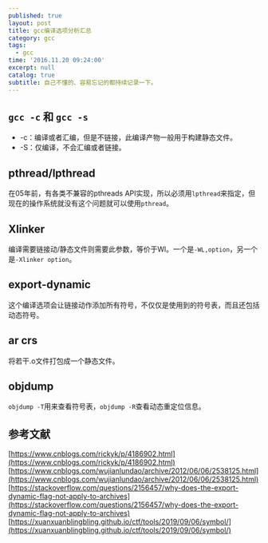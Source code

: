 ```yaml
---
published: true
layout: post
title: gcc编译选项分析汇总
category: gcc
tags:
  - gcc
time: '2016.11.20 09:24:00'
excerpt: null
catalog: true
subtitle: 自己不懂的、容易忘记的都持续记录一下。
---
```


<!--more-->
## `gcc -c` 和 `gcc -s`
- -c：编译或者汇编，但是不链接，此编译产物一般用于构建静态文件。
- -S：仅编译，不会汇编或者链接。

## pthread/lpthread
在05年前，有各类不兼容的pthreads API实现，所以必须用`lpthread`来指定，但现在的操作系统就没有这个问题就可以使用`pthread`。

## Xlinker
编译需要链接动/静态文件则需要此参数，等价于Wl。一个是`-WL,option`，另一个是`-Xlinker option`。

## export-dynamic
这个编译选项会让链接动作添加所有符号，不仅仅是使用到的符号表，而且还包括动态符号。

## ar crs
将若干.o文件打包成一个静态文件。

## objdump
`objdump -T`用来查看符号表，`objdump -R`查看动态重定位信息。

## 参考文献
[https://www.cnblogs.com/rickyk/p/4186902.html](https://www.cnblogs.com/rickyk/p/4186902.html)
[https://www.cnblogs.com/wujianlundao/archive/2012/06/06/2538125.html](https://www.cnblogs.com/wujianlundao/archive/2012/06/06/2538125.html)
[https://stackoverflow.com/questions/2156457/why-does-the-export-dynamic-flag-not-apply-to-archives](https://stackoverflow.com/questions/2156457/why-does-the-export-dynamic-flag-not-apply-to-archives)
[https://xuanxuanblingbling.github.io/ctf/tools/2019/09/06/symbol/](https://xuanxuanblingbling.github.io/ctf/tools/2019/09/06/symbol/)